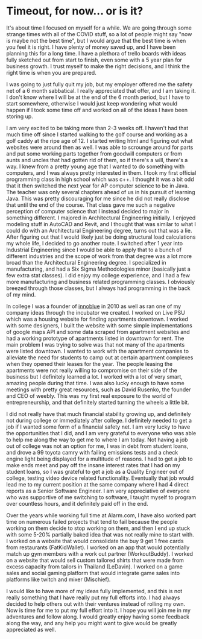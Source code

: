 # Timeout, for now... or is it?

It's about time I focused on myself for a while. We are going through some strange times with all of the COVID stuff, so a lot of people might say "now is maybe not the best time", but I would argue that the best time is when you feel it is right. I have plenty of money saved up, and I have been planning this for a long time. I have a plethora of trello boards with ideas fully sketched out from start to finish, even some with a 5 year plan for business growth. I trust myself to make the right decisions, and I think the right time is when you are prepared.

I was going to just fully quit my job, but my employer offered me the safety net of a 6 month sabbatical. I really appreciated that offer, and I am taking it. I don't know where I will be at the end of the 6 month period, but I have to start somewhere, otherwise I would just keep wondering what would happen if I took some time off and worked on all of the ideas I have been storing up.

I am very excited to be taking more than 2-3 weeks off. I haven't had that much time off since I started walking to the golf course and working as a golf caddy at the ripe age of 12. I started writing html and figuring out what websites were around then as well. I was able to scrounge around for parts and put some working parts together from goodwill computers or from aunts and uncles that had gotten rid of them, so if there's a will, there's a way. I knew from a pretty young age that I wanted to do something with computers, and I was always pretty interested in them. I took my first official programming class in high school which was c++. I thought it was a bit odd that it then switched the next year for AP computer science to be in Java. The teacher was only several chapters ahead of us in his pursuit of learning Java. This was pretty discouraging for me since he did not really disclose that until the end of the course. That class gave me such a negative perception of computer science that I instead decided to major in something different. I majored in Architectural Engineering initially. I enjoyed modeling stuff in AutoCAD and Revit, and I thought that was similar to what I could do with an Architectural Engineering degree, turns out that was a lie. After figuring out that I would likely just be doing structural load calculations my whole life, I decided to go another route. I switched after 1 year into Industrial Engineering since I would be able to apply that to a bunch of different industries and the scope of work from that degree was a lot more broad than the Architectural Engineering degree. I specialized in manufacturing, and had a Six Sigma Methodologies minor (basically just a few extra stat classes). I did enjoy my college experience, and I had a few more manufacturing and business related programming classes. I obviously breezed through those classes, but I always had programming in the back of my mind.

In college I was a founder of [innoblue](http://www.innoblue.org/) in 2010 as well as ran one of my company ideas through the incubator we created. I worked on Live PSU which was a housing website for finding apartments downtown. I worked with some designers, I built the website with some simple implementations of google maps API and some data scraped from apartment websites and had a working prototype of apartments listed in downtown for rent. The main problem I was trying to solve was that not many of the apartments were listed downtown. I wanted to work with the apartment companies to alleviate the need for students to camp out at certain apartment complexes when they opened their leases for the year. The people leasing the apartments were not really willing to compromise on their side of the business but I definitely learned a lot. I worked with a lot of very smart, amazing people during that time. I was also lucky enough to have some meetings with pretty great resources, such as David Rusenko, the founder and CEO of weebly. This was my first real exposure to the world of entrepreneurship, and that definitely started turning the wheels a little bit.

I did not really have that much financial stability growing up, and definitely not during college or immediately after college. I definitely needed to get a job if I wanted some form of a financial safety net. I am very lucky to have the opportunities that I did, and I am very grateful to everyone who was able to help me along the way to get me to where I am today. Not having a job out of college was not an option for me, I was in debt from student loans, and drove a 99 toyota camry with failing emissions tests and a check engine light being displayed for a multitude of reasons. I had to get a job to make ends meet and pay off the insane interest rates that I had on my student loans, so I was grateful to get a job as a Quality Engineer out of college, testing video device related functionality. Eventually that job would lead me to my current position at the same company where I had 4 direct reports as a Senior Software Engineer. I am very appreciative of everyone who was supportive of me switching to software, I taught myself to program over countless hours, and it definitely paid off in the end.

Over the years while working full time at Alarm.com, I have also worked part time on numerous failed projects that tend to fail because the people working on them decide to stop working on them, and then I end up stuck with some 5-20% partially baked idea that was not really mine to start with. I worked on a website that would consolidate the buy 9 get 1 free cards from restaurants (FatKidWallet). I worked on an app that would potentially match up gym members with a work out partner (WorkoutBuddy). I worked on a website that would sell custom tailored shirts that were made from excess capacity from tailors in Thailand (LeDavin). I worked on a game sales and social gaming platform that would integrate game sales into platforms like twitch and mixer (Mischief).

I would like to have more of my ideas fully implemented, and this is not really something that I have really put my full efforts into. I had always decided to help others out with their ventures instead of rolling my own. Now is time for me to put my full effort into it. I hope you will join me in my adventures and follow along. I would greatly enjoy having some feedback along the way, and any help you might want to give would be greatly appreciated as well.
